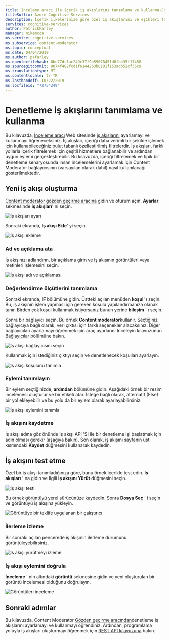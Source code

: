 ```yaml
---
title: Inceleme aracı ile içerik iş akışlarını tanımlama ve kullanma-Content Moderator
titleSuffix: Azure Cognitive Services
description: İçerik ilkelerinize göre özel iş akışlarını ve eşikleri tanımlamak için Azure Content Moderator iş akışı Tasarımcısı ' nı kullanabilirsiniz.
services: cognitive-services
author: PatrickFarley
manager: mikemcca
ms.service: cognitive-services
ms.subservice: content-moderator
ms.topic: conceptual
ms.date: 04/04/2019
ms.author: pafarley
ms.openlocfilehash: 0be77dc1ac249c37f9b59078451d8fbe35f17458
ms.sourcegitcommit: 8074f482fcd1f61442b3b8101f153adb52cf35c9
ms.translationtype: MT
ms.contentlocale: tr-TR
ms.lasthandoff: 10/22/2019
ms.locfileid: "72754249"
---
```

# <a name="define-and-use-moderation-workflows"></a>Denetleme iş akışlarını tanımlama ve kullanma

Bu kılavuzda, [İnceleme aracı](https://contentmoderator.cognitive.microsoft.com) Web sitesinde [iş akışlarını](../review-api.md#workflows) ayarlamayı ve kullanmayı öğreneceksiniz. İş akışları, içeriği daha verimli bir şekilde işlemek için kullanabileceğiniz bulut tabanlı özelleştirilmiş filtrelerdir. İş akışları, farklı yollarla içerik filtrelemek için çeşitli hizmetlere bağlanabilir ve ardından uygun eylemi gerçekleştirebilir. Bu kılavuzda, içeriği filtrelemek ve tipik bir denetleme senaryosunda insan incelemelerini ayarlamak için Content Moderator bağlayıcısının (varsayılan olarak dahil) nasıl kullanılacağı gösterilmektedir.

## <a name="create-a-new-workflow"></a>Yeni iş akışı oluşturma

[Content moderator gözden geçirme aracına](https://contentmoderator.cognitive.microsoft.com/) gidin ve oturum açın. **Ayarlar** sekmesinde **iş akışları**' nı seçin.

![İş akışları ayarı](images/2-workflows-0.png)

Sonraki ekranda, **Iş akışı Ekle**' yi seçin.

![İş akışı ekleme](images/2-workflows-1.png)

### <a name="assign-a-name-and-description"></a>Ad ve açıklama ata

İş akışınızı adlandırın, bir açıklama girin ve iş akışının görüntüleri veya metinleri işlemesini seçin.

![İş akışı adı ve açıklaması](images/image-workflow-create.PNG)

### <a name="define-evaluation-criteria"></a>Değerlendirme ölçütlerini tanımlama

Sonraki ekranda, **IF** bölümüne gidin. Üstteki açılan menüden **koşul**' ı seçin. Bu, iş akışının işlem yapması için gereken koşulu yapılandırmanıza olanak tanır. Birden çok koşul kullanmak istiyorsanız bunun yerine **bileşim** ' ı seçin. 

Sonra bir bağlayıcı seçin. Bu örnek **Content moderator**kullanır. Seçtiğiniz bağlayıcıya bağlı olarak, veri çıktısı için farklı seçenekler alacaksınız. Diğer bağlayıcıları ayarlamayı öğrenmek için araç ayarlarını Inceleyin kılavuzunun [Bağlayıcılar](./configure.md#connectors) bölümüne bakın.

![İş akışı bağlayıcısını seçin](images/image-workflow-connect-to.PNG)

Kullanmak için istediğiniz çıktıyı seçin ve denetlenecek koşulları ayarlayın.

![İş akışı koşulunu tanımla](images/image-workflow-condition.PNG)

### <a name="define-the-action"></a>Eylemi tanımlayın

Bir eylem seçtiğinizde, **ardından** bölümüne gidin. Aşağıdaki örnek bir resim incelemesi oluşturur ve bir etiketi atar. İsteğe bağlı olarak, alternatif (Else) bir yol ekleyebilir ve bu yolu da bir eylem olarak ayarlayabilirsiniz.

![İş akışı eylemini tanımla](images/image-workflow-action.PNG)

### <a name="save-the-workflow"></a>İş akışını kaydetme

İş akışı adına göz önünde Iş akışı API 'SI ile bir denetleme işi başlatmak için adın olması gerekir (aşağıya bakın). Son olarak, iş akışını sayfanın üst kısmındaki **Kaydet** düğmesini kullanarak kaydedin.

## <a name="test-the-workflow"></a>İş akışını test etme

Özel bir iş akışı tanımladığınıza göre, bunu örnek içerikle test edin. **Iş akışları** ' na gidin ve Ilgili **iş akışını Yürüt** düğmesini seçin.

![İş akışı testi](images/image-workflow-execute.PNG)

Bu [örnek görüntüyü](https://moderatorsampleimages.blob.core.windows.net/samples/sample2.jpg) yerel sürücünüze kaydedin. Sonra **Dosya Seç** ' i seçin ve görüntüyü iş akışına yükleyin.

![Görüntüye bir teklife uygulanan bir çalıştırıcı](images/sample-text.jpg)

### <a name="track-progress"></a>İlerleme izleme

Bir sonraki açılan pencerede iş akışının ilerleme durumunu görüntüleyebilirsiniz.

![İş akışı yürütmeyi izleme](images/image-workflow-job.PNG)

### <a name="verify-workflow-action"></a>İş akışı eylemini doğrula

**İnceleme** ' nin altındaki **görüntü** sekmesine gidin ve yeni oluşturulan bir görüntü incelemesi olduğunu doğrulayın.

![Görüntüleri inceleme](images/image-workflow-review.PNG)

## <a name="next-steps"></a>Sonraki adımlar

Bu kılavuzda, Content Moderator [Gözden geçirme aracından](https://contentmoderator.cognitive.microsoft.com)denetleme iş akışlarını ayarlamayı ve kullanmayı öğrendiniz. Ardından, programlama yoluyla iş akışları oluşturmayı öğrenmek için [REST API kılavuzuna](../try-review-api-workflow.md) bakın.
